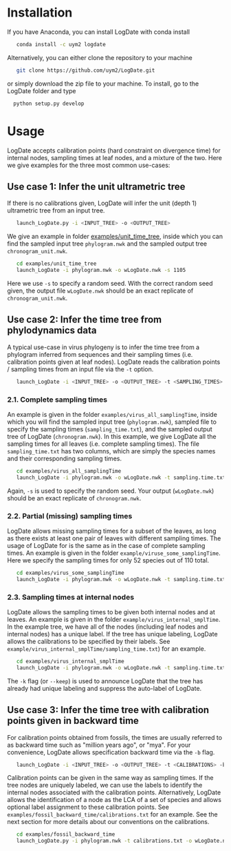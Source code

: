 # Installation
If you have Anaconda, you can install LogDate with conda install

``` bash
   conda install -c uym2 logdate 
```  

Alternatively, you can either clone the repository to your machine 
```bash
   git clone https://github.com/uym2/LogDate.git
```
or simply download the zip file to your machine. To install, go to the LogDate folder and type

``` bash
  python setup.py develop
```

# Usage
LogDate accepts calibration points (hard constraint on divergence time) for internal nodes, sampling times at leaf nodes, and a mixture of the two. Here we give examples for the three most common use-cases:

## Use case 1: Infer the unit ultrametric tree
If there is no calibrations given, LogDate will infer the unit (depth 1) ultrametric tree from an input tree.

``` bash
   launch_LogDate.py -i <INPUT_TREE> -o <OUTPUT_TREE>
```

We give an example in folder [examples/unit_time_tree](examples/unit_time_tree), inside which you can find the sampled input tree `phylogram.nwk` and the sampled output tree `chronogram_unit.nwk`.

```bash
   cd examples/unit_time_tree
   launch_LogDate -i phylogram.nwk -o wLogDate.nwk -s 1105
```

Here we use `-s` to specify a random seed. With the correct random seed given, the output file `wLogDate.nwk` should be an exact replicate of `chronogram_unit.nwk`.

## Use case 2: Infer the time tree from phylodynamics data
A typical use-case in virus phylogeny is to infer the time tree from a phylogram inferred from sequences and their sampling times (i.e. calibration points given at leaf nodes). LogDate reads the calibration points / sampling times from an input file via the `-t` option.

```bash
   launch_LogDate -i <INPUT_TREE> -o <OUTPUT_TREE> -t <SAMPLING_TIMES>
```

### 2.1. Complete sampling times
An example is given in the folder `examples/virus_all_samplingTime`, inside which you will find the sampled input tree (`phylogram.nwk`), sampled file to specify the sampling times (`sampling_time.txt`), and the sampled output tree of LogDate (`chronogram.nwk`). In this example, we give LogDate all the sampling times for all leaves (i.e. complete sampling times). The file `sampling_time.txt` has two columns, which are simply the species names and their corresponding sampling times.

```bash
   cd examples/virus_all_samplingTime
   launch_LogDate -i phylogram.nwk -o wLogDate.nwk -t sampling.time.txt -s 1105
```

Again, `-s` is used to specify the random seed. Your output (`wLogDate.nwk`) should be an exact replicate of `chronogram.nwk`.

### 2.2. Partial (missing) sampling times
LogDate allows missing sampling times for a subset of the leaves, as long as there exists at least one pair of leaves with different sampling times. The usage of LogDate for is the same as in the case of complete sampling times. An example is given in the folder `example/viruse_some_samplingTime`. Here we specify the sampling times for only 52 species out of 110 total.

```bash
   cd examples/virus_some_samplingTime
   launch_LogDate -i phylogram.nwk -o wLogDate.nwk -t sampling.time.txt -s 1105
```

### 2.3. Sampling times at internal nodes
LogDate allows the sampling times to be given both internal nodes and at leaves. An example is given in the folder `example/virus_internal_smplTime`. In the example tree, we have all of the nodes (including leaf nodes and internal nodes) has a unique label. If the tree has unique labeling, LogDate allows the calibrations to be specified by their labels. See `example/virus_internal_smplTime/sampling_time.txt`) for an example. 

```bash
   cd examples/virus_internal_smplTime
   launch_LogDate -i phylogram.nwk -o wLogDate.nwk -t sampling.time.txt -s 1105 -k
```
The `-k` flag (or `--keep`) is used to announce LogDate that the tree has already had unique labeling and suppress the auto-label of LogDate.


## Use case 3: Infer the time tree with calibration points given in backward time
For calibration points obtained from fossils, the times are usually referred to as backward time such as "million years ago", or "mya". For your convenience, LogDate allows specification backward time via the `-b` flag.

```bash
   launch_LogDate -i <INPUT_TREE> -o <OUTPUT_TREE> -t <CALIBRATIONS> -b
```
Calibration points can be given in the same way as sampling times. If the tree nodes are uniquely labeled, we can use the labels to identify the internal nodes associated with the calibration points. Alternatively, LogDate allows the identification of a node as the LCA of a set of species and allows optional label assignment to these calibration points. See `examples/fossil_backward_time/calibrations.txt` for an example. See the next section for more details about our conventions on the calibrations.

```bash
   cd examples/fossil_backward_time
   launch_LogDate.py -i phylogram.nwk -t calibrations.txt -o wLogDate.nwk -b -s 1105
```
